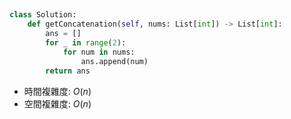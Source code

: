 ##
```py
class Solution:
    def getConcatenation(self, nums: List[int]) -> List[int]:
        ans = []
        for _ in range(2):
            for num in nums:
                ans.append(num)
        return ans
```
* 時間複雜度: $O(n)$
* 空間複雜度: $O(n)$